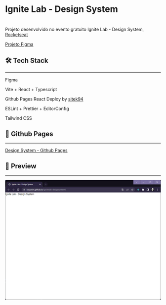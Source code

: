 <h1 style="margin-bottom: 40px">Ignite Lab - Design System</h1>

<div>
  <p>Projeto desenvolvido no evento gratuito Ignite Lab - Design System, <a href="https://www.rocketseat.com.br/"> Rocketseat</a></p>

<a href="https://www.figma.com/file/BcyvG2KrnUzPKJn0gEeFzo/IgniteLab-Design-System?node-id=0%3A1&t=5kTQpxjzTXT1yscK-1">Projeto Figma</a>

</div>

<div>
  <h2 style="margin-top: 30px">🛠️ Tech Stack</h2>
  <hr>

  <p>Figma</p>
  <p>Vite + React + Typescript</p>
  <p>Github Pages React Deploy by <a href="https://github.com/sitek94/vite-deploy-demo">sitek94</a> </p>
  <p>ESLint + Prettier + EditorConfig</p>
  <p>Tailwind CSS</p>
</div>

<div>
  <h2 style="margin-top: 30px">🔗 Github Pages</h2>
  <hr>
  <a href="https://raszanin.github.io/ignitelab-designsystem/">Design System - Github Pages</a>
</div>

<div>
  <h2 style="margin-top: 30px">👀 Preview</h2>
  <hr>
  <img src=".github/capa.png" alt="Capa">
</div>
